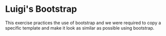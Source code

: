 Luigi's Bootstrap
====================

This exercise practices the use of bootstrap and we were required to copy a specific template and make it look as similar as possible using bootstrap.